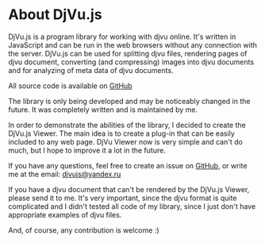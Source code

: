 # About DjVu.js

DjVu.js is a program library for working with djvu online. 
It's written in JavaScript and can be run in the web browsers without any connection with the server.
DjVu.js can be used for splitting djvu files, rendering pages of djvu document, 
converting (and compressing) images into djvu documents and for analyzing of meta data of djvu documents.

All source code is available on [GitHub](https://github.com/RussCoder/djvujs)

The library is only being developed and may be noticeably changed in the future.
It was completely written and is maintained by me.

In order to demonstrate the abilities of the library, I decided to create the DjVu.js Viewer. 
The main idea is to create a plug-in that can be easily included to any web page.
DjVu Viewer now is very simple and can't do much, but I hope to improve it a lot in the future. 

If you have any questions, feel free to create an issue on [GitHub](https://github.com/RussCoder/djvujs/issues), or write me at the email: djvujs@yandex.ru

If you have a djvu document that can't be rendered by the DjVu.js Viewer, please send it to me.
It's very important, since the djvu format is quite complicated and I didn't tested all code of my library, 
since I just don't have appropriate examples of djvu files. 

And, of course, any contribution is welcome :)